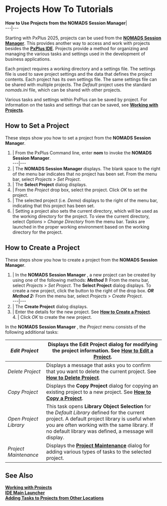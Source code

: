 # Projects How To Tutorials

**How to Use Projects from the NOMADS Session Manager**|   
---|---  
  
Starting with PxPlus 2025, projects can be used from the **[NOMADS Session Manager](../NOMADS%20Graphical%20Application/NOMADS%20Development/Getting%20Started.htm#sessionmgr)**. This provides another way to access and work with projects besides the **[PxPlus IDE](../PxPlus%20IDE/Introduction%20to%20PxPlus%20IDE.md)**. Projects provide a method for organizing and managing the various tasks and settings used in the development of business applications.

Each project requires a working directory and a settings file. The settings file is used to save project settings and the data that defines the project contents. Each project has its own settings file. The same settings file can be shared with multiple projects. The _Default_ project uses the standard _nomads.ini_ file, which can be shared with other projects.

Various tasks and settings within PxPlus can be saved by project. For information on the tasks and settings that can be saved, see **[Working with Projects](../PxPlus%20IDE/Introduction%20to%20PxPlus%20IDE.htm#projects)**.

## How to Set a Project

These steps show you how to set a project from the **NOMADS Session Manager**.

1. |  From the PxPlus Command line, enter **nom** to invoke the **NOMADS Session Manager**.  
---|---  
2. |  The **NOMADS Session Manager** displays. The blank space to the right of the menu bar indicates that no project has been set. From the menu bar, select _Projects_ > _Set Project_.  
3. |  The **Select Project** dialog displays.  
4. |  From the _Project_ drop box, select the project. Click _OK_ to set the project.  
5. |  The selected project (i.e. _Demo_) displays to the right of the menu bar, indicating that this project has been set.  
6. |  Setting a project also sets the current directory, which will be used as the working directory for the project. To view the current directory, select _Options_ > _Change Directory_ from the menu bar. Tasks are launched in the proper working environment based on the working directory for the project.  
  
## How to Create a Project

These steps show you how to create a project from the **NOMADS Session Manager**.

1. |  In the **NOMADS Session Manager** , a new project can be created by using one of the following methods: **_Method 1:_** From the menu bar, select _Projects_ > _Set Project_. The **Select Project** dialog displays. To create a new project, click the button to the right of the drop box. **_OR_** **_Method 2:_** From the menu bar, select _Projects_ > _Create Project_.  
---|---  
2. |  The **Create Project** dialog displays.  
3. |  Enter the details for the new project. See **[How to Create a Project](How%20to%20Create%20and%20Edit%20Project.htm#createproject)**.  
4\.  |  Click _OK_ to create the new project.  
  
In the **NOMADS Session Manager** , the _Project_ menu consists of the following additional tasks:

_Edit Project_ |  Displays the **Edit Project** dialog for modifying the project information. See **[How to Edit a Project](How%20to%20Create%20and%20Edit%20Project.htm#editproject)**.  
---|---  
_Delete Project_ |  Displays a message that asks you to confirm that you want to delete the current project. See **[How to Delete Project](How%20to%20Delete%20Project.htm#deletemsg)**.  
_Copy Project_ |  Displays the **Copy Project** dialog for copying an existing project to a new project. See **[How to Copy a Project](How%20to%20Copy%20Project.htm#copyproject)**.  
_Open Project Library_ |  This task opens **Library Object Selection** for the _Default Library_ defined for the current project. A default project library is useful when you are often working with the same library. If no default library was defined, a message will display.  
_Project Maintenance_ |  Displays the **[Project Maintenance](../Project%20Maintenance.md)** dialog for adding various types of tasks to the selected project.  
  
## See Also

**[Working with Projects](../PxPlus%20IDE/Introduction%20to%20PxPlus%20IDE.htm#projects)  
[IDE Main Launcher](../PxPlus%20IDE/IDE%20Main%20Launcher.htm#projects)  
[Adding Tasks to Projects from Other Locations](../PxPlus%20IDE/Adding%20Tasks%20to%20Projects%20from%20Other%20Locations.md)**
